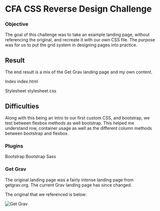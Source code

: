# CFA CSS Reverse Design Challenge

### Objective
The goal of this challenge was to take an example landing page, without referencing the original, and recreate it with our own CSS file. The purpose was for us to put the grid system in designing pages into practice.

## Result

The end result is a mix of the Get Grav landing page and my own content.

Index
  index.html

Stylesheet
  stylesheet.css 

## Difficulties
Along with this being an intro to our first custom CSS, and bootstrap, we test between flexbox methods as well bootstrap. This helped me understand row, container usage as well as the different column methods between bootstrap and flexbox.

### Plugins

Bootstrap
Bootstrap Sass

### Get Grav
The original landing page was a fairly intense landing page from getgrav.org. The current Grav landing page has since changed.

The original that we referenced is below:

![Get Grav](/images/grav_70per.png)
